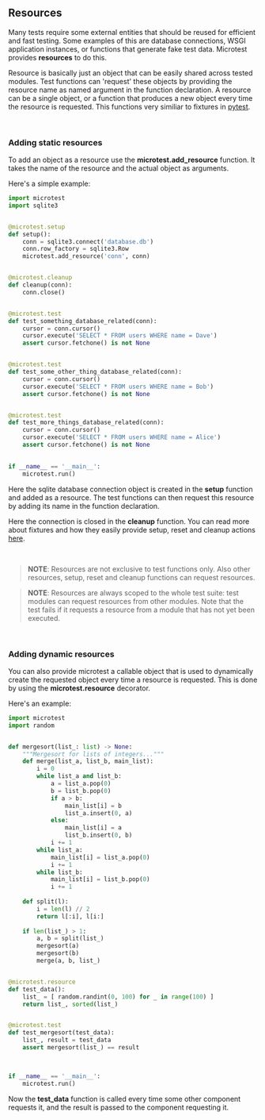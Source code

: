 ## Resources

Many tests require some external entities that should be reused for efficient and fast testing.
Some examples of this are database connections, WSGI application instances, or functions that generate
fake test data. Microtest provides **resources** to do this.

Resource is basically just an object that can be easily shared across tested modules. Test functions
can 'request' these objects by providing the resource name as named argument in the function declaration. A resource can be a single object, or a function that produces a new object every time the resource is requested.
This functions very similiar to fixtures in [pytest](https://docs.pytest.org/).

<br>

### Adding static resources

To add an object as a resource use the **microtest.add_resource** function. It takes the name of the resource and
the actual object as arguments.

Here's a simple example:

```python
import microtest
import sqlite3


@microtest.setup
def setup():
    conn = sqlite3.connect('database.db')
    conn.row_factory = sqlite3.Row
    microtest.add_resource('conn', conn)


@microtest.cleanup
def cleanup(conn):
    conn.close()


@microtest.test
def test_something_database_related(conn):
    cursor = conn.cursor()
    cursor.execute('SELECT * FROM users WHERE name = Dave')
    assert cursor.fetchone() is not None


@microtest.test
def test_some_other_thing_database_related(conn):
    cursor = conn.cursor()
    cursor.execute('SELECT * FROM users WHERE name = Bob')
    assert cursor.fetchone() is not None


@microtest.test
def test_more_things_database_related(conn):
    cursor = conn.cursor()
    cursor.execute('SELECT * FROM users WHERE name = Alice')
    assert cursor.fetchone() is not None

    
if __name__ == '__main__':
    microtest.run()
```

Here the sqlite database connection object is created in the **setup** function and added as a resource.
The test functions can then request this resource by adding its name in the function declaration.

Here the connection is closed in the **cleanup** function. You can read more about fixtures and how
they easily provide setup, reset and cleanup actions [here](fixtures.md).

<br>

> **NOTE**: Resources are not exclusive to test functions only.
Also other resources, setup, reset and cleanup functions can request resources.

> **NOTE**: Resources are always scoped to the whole test suite: test modules can request resources from other modules. Note that the test fails if it requests a resource from a module that has not yet been executed.

<br>

### Adding dynamic resources

You can also provide microtest a callable object that is used to dynamically create the requested object every time a resource is requested. This is done by using the **microtest.resource** decorator.

Here's an example:

```python
import microtest
import random


def mergesort(list_: list) -> None:
    """Mergesort for lists of integers..."""
    def merge(list_a, list_b, main_list):
        i = 0
        while list_a and list_b:
            a = list_a.pop(0)
            b = list_b.pop(0)
            if a > b:
                main_list[i] = b
                list_a.insert(0, a)
            else:
                main_list[i] = a
                list_b.insert(0, b)
            i += 1
        while list_a:
            main_list[i] = list_a.pop(0)
            i += 1
        while list_b:
            main_list[i] = list_b.pop(0)
            i += 1
        
    def split(l):
        i = len(l) // 2
        return l[:i], l[i:]
    
    if len(list_) > 1:
        a, b = split(list_)
        mergesort(a)
        mergesort(b)
        merge(a, b, list_)


@microtest.resource
def test_data():
    list_ = [ random.randint(0, 100) for _ in range(100) ]
    return list_, sorted(list_)


@microtest.test
def test_mergesort(test_data):
    list_, result = test_data
    assert mergesort(list_) == result


    
if __name__ == '__main__':
    microtest.run()
```

Now the **test_data** function is called every time some other component requests it, and the
result is passed to the component requesting it.
